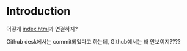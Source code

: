 # Introduction

어떻게 [index.html](index.html)과 연결하지?

Github desk에서는 commit되었다고 하는데, Github에서는 왜 안보이지????
